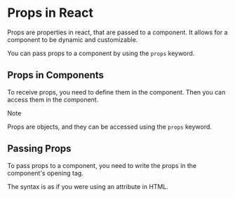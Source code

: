 # Props in React

Props are properties in react, that are passed to a component.
It allows for a component to be dynamic and customizable.

You can pass props to a component by using the `props` keyword.

## Props in Components

To receive props, you need to define them in the component.
Then you can access them in the component.

>[!NOTE]
> Props are objects, and they can be accessed using the `props` keyword.

## Passing Props

To pass props to a component, you need to write the props in the component's opening tag.

The syntax is as if you were using an attribute in HTML.